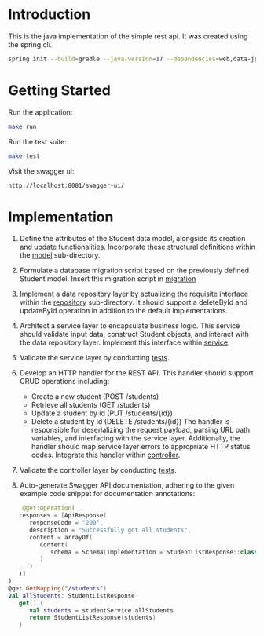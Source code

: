# Introduction

This is the java implementation of the simple rest api. It was created using the spring cli.

```bash
spring init --build=gradle --java-version=17 --dependencies=web,data-jpa,h2,flyway rest-simple --type=gradle-project-kotlin
```

# Getting Started

Run the application:

```bash
make run
```

Run the test suite:

```bash
make test
```

Visit the swagger ui:

```bash
http://localhost:8081/swagger-ui/
```

# Implementation

1. Define the attributes of the Student data model, alongside its creation and update functionalities.
   Incorporate these structural definitions within the
   [model](src/main/kotlin/com/example/restsimple/model/Student.kt) sub-directory.
2. Formulate a database migration script based on the previously defined Student model. Insert this migration script in
   [migration](src/main/resources/db/migration/V1_Create_Student_Table.sql)
3. Implement a data repository layer by actualizing the requisite interface within
   the [repository](src/main/kotlin/com/example/restsimple/repository/StudentRepository.kt) sub-directory.
   It should support a deleteById and updateById operation in addition to the default implementations.
4. Architect a service layer to encapsulate business logic. This service should validate input data,
   construct Student objects, and interact with the data repository layer. Implement this interface
   within [service](src/main/kotlin/com/example/restsimple/service/StudentServiceImpl.kt).
5. Validate the service layer by conducting
   [tests](src/test/kotlin/com/example/restsimple/service/StudentServiceImplTest.kt).
6. Develop an HTTP handler for the REST API. This handler should support CRUD operations including:
    - Create a new student (POST /students)
    - Retrieve all students (GET /students)
    - Update a student by id (PUT /students/{id})
    - Delete a student by id (DELETE /students/{id})
      The handler is responsible for deserializing the request payload, parsing URL path variables, and interfacing with the
      service layer. Additionally, the handler should map service layer errors to appropriate HTTP status codes.
      Integrate this handler within [controller](src/main/kotlin/com/example/restsimple/controller).

7. Validate the controller layer by conducting
   [tests](src/test/kotlin/com/example/restsimple/StudentControllerTest.kt).
8. Auto-generate Swagger API documentation, adhering to the given example code snippet for documentation annotations:

```kotlin
    @get:Operation(
   responses = [ApiResponse(
      responseCode = "200",
      description = "Successfully got all students",
      content = arrayOf(
         Content(
            schema = Schema(implementation = StudentListResponse::class)
         )
      )
   )]
)
@get:GetMapping("/students")
val allStudents: StudentListResponse
   get() {
      val students = studentService.allStudents
      return StudentListResponse(students)
   }
```
